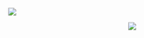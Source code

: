  [ <img src="[https://skillicons.dev/icons?i=git,kubernetes,docker,c,vim](https://web.facebook.com/photo/?fbid=1102577184513733&set=a.104085624362899)" />](https://web.facebook.com/photo/?fbid=1102577184513733&set=a.104085624362899)
<p align="center">
  <a href="https://skillicons.dev">
    <img src="https://skillicons.dev/icons?i=git,kubernetes,docker,c,vim" />
  
  </a>
</p>
